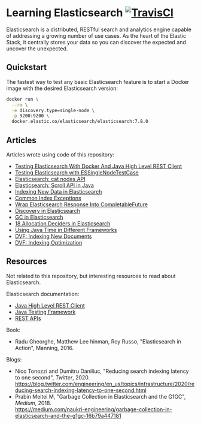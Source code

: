 # Learning Elasticsearch [![TravisCI](https://travis-ci.org/mincong-h/learning-elasticsearch.svg?branch=master)](https://travis-ci.org/github/mincong-h/learning-elasticsearch)

Elasticsearch is a distributed, RESTful search and analytics engine capable of
addressing a growing number of use cases. As the heart of the Elastic Stack,
it centrally stores your data so you can discover the expected and uncover the
unexpected.

## Quickstart

The fastest way to test any basic Elasticsearch feature is to start a Docker image with the desired Elasticsearch version:

```sh
docker run \
  --rm \
  -e discovery.type=single-node \
  -p 9200:9200 \
  docker.elastic.co/elasticsearch/elasticsearch:7.8.0
```

## Articles

Articles wrote using code of this repository:

- [Testing Elasticsearch With Docker And Java High Level REST Client](https://mincong.io/2020/04/05/testing-elasticsearch-with-docker-and-java-client/)
- [Testing Elasticsearch with ESSingleNodeTestCase](https://mincong.io/2019/11/24/essinglenodetestcase/)
- [Elasticsearch: cat nodes API](https://mincong.io/2020/03/07/elasticsearch-cat-nodes-api/)
- [Elasticsearch: Scroll API in Java](https://mincong.io/2020/01/19/elasticsearch-scroll-api/)
- [Indexing New Data in Elasticsearch](https://mincong.io/2019/12/02/indexing-new-data-in-elasticsearch/)
- [Common Index Exceptions](https://mincong.io/2020/09/13/es-index-exceptions/)
- [Wrap Elasticsearch Response Into CompletableFuture](https://mincong.io/2020/07/26/es-client-completablefuture/)
- [Discovery in Elasticsearch](https://mincong.io/2020/08/22/discovery-in-elasticsearch/)
- [GC in Elasticsearch](https://mincong.io/2020/08/30/gc-in-elasticsearch/)
- [18 Allocation Deciders in Elasticsearch](https://mincong.io/2020/09/27/shard-allocation/)
- [Using Java Time in Different Frameworks](https://mincong.io/2020/10/25/java-time/)
- [DVF: Indexing New Documents](https://mincong.io/2020/12/16/dvf-indexing/)
- [DVF: Indexing Optimization](https://mincong.io/2020/12/17/dvf-indexing-optimization/)

## Resources

Not related to this repository, but interesting resources to read about Elasticsearch.

Elasticsearch documentation:

- [Java High Level REST Client](https://www.elastic.co/guide/en/elasticsearch/client/java-rest/current/java-rest-high.html)
- [Java Testing Framework](https://www.elastic.co/guide/en/elasticsearch/reference/current/testing-framework.html)
- [REST APIs](https://www.elastic.co/guide/en/elasticsearch/reference/current/rest-apis.html)

Book:

- Radu Gheorghe, Matthew Lee hinman, Roy Russo, "Elasticsearch in Action", Manning, 2016.

Blogs:

- Nico Tonozzi and Dumitru Daniliuc, "Reducing search indexing latency to one second", _Twitter_, 2020.<br>
  <https://blog.twitter.com/engineering/en_us/topics/infrastructure/2020/reducing-search-indexing-latency-to-one-second.html>
- Prabin Meitei M, "Garbage Collection in Elasticsearch and the G1GC", _Medium_, 2018.<br>
  <https://medium.com/naukri-engineering/garbage-collection-in-elasticsearch-and-the-g1gc-16b79a447181>
